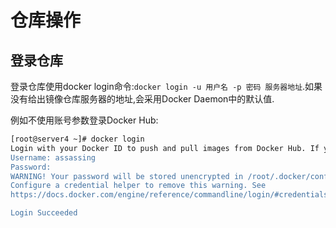 # 仓库操作

## 登录仓库

登录仓库使用docker login命令:`docker login -u 用户名 -p 密码 服务器地址`.如果没有给出镜像仓库服务器的地址,会采用Docker Daemon中的默认值.

例如不使用账号参数登录Docker Hub:

```sh
[root@server4 ~]# docker login
Login with your Docker ID to push and pull images from Docker Hub. If you don't have a Docker ID, head over to https://hub.docker.com to create one.
Username: assassing
Password: 
WARNING! Your password will be stored unencrypted in /root/.docker/config.json.
Configure a credential helper to remove this warning. See
https://docs.docker.com/engine/reference/commandline/login/#credentials-store

Login Succeeded
```



